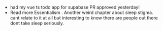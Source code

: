 - had my vue ts todo app for supabase PR approved yesterday! 
- Read more Essentialism . Another weird chapter about sleep stigma. cant relate to it at all but interesting to know there are people out there dont take sleep seriously.
